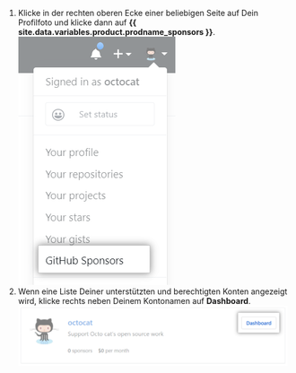 1. Klicke in der rechten oberen Ecke einer beliebigen Seite auf Dein Profilfoto und klicke dann auf **{{ site.data.variables.product.prodname_sponsors }}**. ![Schaltfläche {{ site.data.variables.product.prodname_sponsors }}](/assets/images/help/sponsors/access-github-sponsors-dashboard.png)
2. Wenn eine Liste Deiner unterstützten und berechtigten Konten angezeigt wird, klicke rechts neben Deinem Kontonamen auf **Dashboard**. ![Schaltfläche „Developer sponsors dashboard" (Dashboard Entwickler-Sponsoren)](/assets/images/help/sponsors/dev-sponsors-dashboard-button.png)
